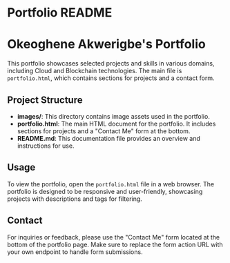 # Portfolio README

# Okeoghene Akwerigbe's Portfolio

This portfolio showcases selected projects and skills in various domains, including Cloud and Blockchain technologies. The main file is `portfolio.html`, which contains sections for projects and a contact form.

## Project Structure

- **images/**: This directory contains image assets used in the portfolio.
- **portfolio.html**: The main HTML document for the portfolio. It includes sections for projects and a "Contact Me" form at the bottom.
- **README.md**: This documentation file provides an overview and instructions for use.

## Usage

To view the portfolio, open the `portfolio.html` file in a web browser. The portfolio is designed to be responsive and user-friendly, showcasing projects with descriptions and tags for filtering.

## Contact

For inquiries or feedback, please use the "Contact Me" form located at the bottom of the portfolio page. Make sure to replace the form action URL with your own endpoint to handle form submissions.